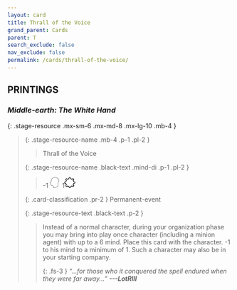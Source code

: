 ```yaml
---
layout: card
title: Thrall of the Voice
grand_parent: Cards
parent: T
search_exclude: false
nav_exclude: false
permalink: /cards/thrall-of-the-voice/
---
```


## PRINTINGS


### _Middle-earth: The White Hand_

{: .stage-resource .mx-sm-6 .mx-md-8 .mx-lg-10 .mb-4 }
> {: .stage-resource-name .mb-4 .p-1 .pl-2 }
> > <div class="card-mp"></div>
> > <div class="card-name">Thrall of the Voice</div>
>
> {: .stage-resource-name .black-text .mind-di .p-1 .pl-2 }
> > -1 ![](/assets/images/mind.svg)&ensp;1![](/assets/images/stage-point.svg)
>
> {: .card-classification .pr-2 }
> Permanent-event
>
> {: .stage-resource-text .black-text .p-2 }
> > Instead of a normal character, during your organization phase you may bring into play once character (including a minion agent) with up to a 6 mind. Place this card with the character. -1 to his mind to a minimum of 1. Such a character may also be in your starting company. 
> > 
> > {: .fs-3 } 
> > _“...for those who it conquered the spell endured when they were far away...”_ ***---&#65279;LotRIII*** 
> 
